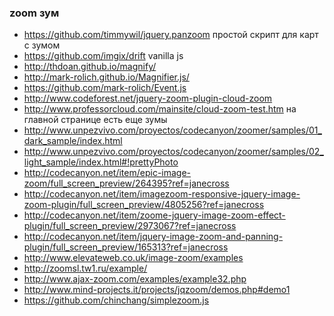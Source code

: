 ### zoom зум

+ https://github.com/timmywil/jquery.panzoom простой скрипт для карт с зумом
+ https://github.com/imgix/drift vanilla js
+ http://thdoan.github.io/magnify/
+ http://mark-rolich.github.io/Magnifier.js/ 
+ https://github.com/mark-rolich/Event.js
+ http://www.codeforest.net/jquery-zoom-plugin-cloud-zoom
+ http://www.professorcloud.com/mainsite/cloud-zoom-test.htm на главной странице есть еще зумы
+ http://www.unpezvivo.com/proyectos/codecanyon/zoomer/samples/01_dark_sample/index.html
+ http://www.unpezvivo.com/proyectos/codecanyon/zoomer/samples/02_light_sample/index.html#!prettyPhoto
+ http://codecanyon.net/item/epic-image-zoom/full_screen_preview/264395?ref=janecross
+ http://codecanyon.net/item/imagezoom-responsive-jquery-image-zoom-plugin/full_screen_preview/4805256?ref=janecross
+ http://codecanyon.net/item/zoome-jquery-image-zoom-effect-plugin/full_screen_preview/2973067?ref=janecross
+ http://codecanyon.net/item/jquery-image-zoom-and-panning-plugin/full_screen_preview/165313?ref=janecross
+ http://www.elevateweb.co.uk/image-zoom/examples
+ http://zoomsl.tw1.ru/example/
+ http://www.ajax-zoom.com/examples/example32.php
+ http://www.mind-projects.it/projects/jqzoom/demos.php#demo1
+ https://github.com/chinchang/simplezoom.js
